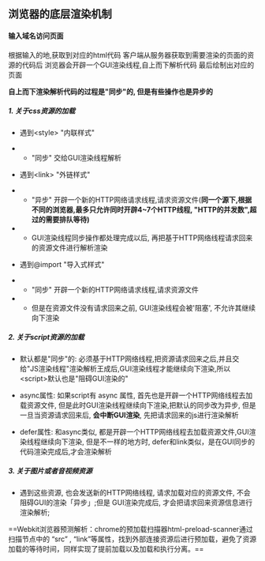 ## 浏览器的底层渲染机制
#### 输入域名访问页面
  根据输入的地,获取到对应的html代码
  客户端从服务器获取到需要渲染的页面的资源的代码后
  浏览器会开辟一个GUI渲染线程,自上而下解析代码
  最后绘制出对应的页面

  **自上而下渲染解析代码的过程是"同步"的, 但是有些操作也是异步的**

##### 1. 关于css资源的加载
   + 遇到\<style> "内联样式"
   + + "同步" 交给GUI渲染线程解析

   + 遇到\<link> "外链样式"
   + + "异步" 开辟一个新的HTTP网络请求线程,请求资源文件(**同一个源下,根据不同的浏览器,最多只允许同时开辟4~7个HTTP线程, "HTTP的并发数",超过的需要排队等待)**
   + + GUI渲染线程同步操作都处理完成以后, 再把基于HTTP网络线程请求回来的资源文件进行解析渲染

   + 遇到@import "导入式样式"
   + + "同步" 开辟一个新的HTTP网络请求线程,请求资源文件
   + + 但是在资源文件没有请求回来之前, GUI渲染线程会被'阻塞', 不允许其继续向下渲染 

##### 2. 关于script资源的加载
+ 默认都是"同步"的: 必须基于HTTP网络线程,把资源请求回来之后,并且交给"JS渲染线程"渲染解析王成后,GUI渲染线程才能继续向下渲染,所以\<script>默认也是"阻碍GUI渲染的"

+ async属性: 如果script有 async 属性, 首先也是开辟一个HTTP网络线程去加载资源文件, 但是此时GUI渲染线程继续向下渲染,把默认的同步改为异步, 但是一旦当资源请求回来后, **会中断GUI渲染**, 先把请求回来的js进行渲染解析

+ defer属性: 和async类似, 都是开辟一个HTTP网络线程去加载资源文件,GUI渲染线程继续向下渲染, 但是不一样的地方时, defer和link类似，是在GUI同步的代码渲染完成后,才会渲染解析

##### 3. 关于图片或者音视频资源
+ 遇到这些资源, 也会发送新的HTTP网络线程, 请求加载对应的资源文件, 不会阻碍GUI的渲染「异步」;但是 GUI渲染完成后, 才会把请求回来资源信息进行渲染解析;

==Webkit浏览器预测解析：chrome的预加载扫描器html-preload-scanner通过扫描节点中的 “src” , “link”等属性，找到外部连接资源后进行预加载，避免了资源加载的等待时间，同样实现了提前加载以及加载和执行分离。==